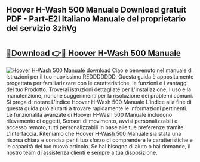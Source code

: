 ## Hoover H-Wash 500 Manuale Download gratuit PDF - Part-E2l Italiano Manuale del proprietario del servizio 3zhVg

# <h2><a href="http://df9x74x.blite.top/?on=Hoover+H-Wash+500+Manuale">🔗Download 👉🔴 Hoover H-Wash 500 Manuale</a></h2>

[![Hoover H-Wash 500 Manuale download](https://i.imgur.com/lujVjoI.png)](http://df9x74x.blite.top/?on=Hoover+H-Wash+500+Manuale)
Ciao e benvenuto nel manuale di Istruzioni per il tuo nuovissimo REDDDDDDD. Questa guida è appositamente progettata per familiarizzare con le caratteristiche, le funzioni e i vantaggi del tuo Prodotto. Troverai istruzioni dettagliate per L'installazione, l'uso e la manutenzione, nonché suggerimenti per la risoluzione dei problemi comuni. Si prega di notare L'indice Hoover H-Wash 500 Manuale L'indice alla fine di questa guida può aiutarti a trovare rapidamente le informazioni pertinenti. Le funzionalità avanzate di Hoover H-Wash 500 Manuale includono rilevamento di oggetti, Sensori di movimento, avvisi personalizzabili e accesso remoto, tutti personalizzabili in base alle tue preferenze tramite L'interfaccia. Riteniamo che Hoover H-Wash 500 Manuale sia stata una risorsa chiara e concisa per il tuo sforzo di comprendere le caratteristiche e le capacità del tuo nuovo articolo. Se hai bisogno di aiuto o hai domande, il nostro team di assistenza clienti è sempre a tua disposizione.
